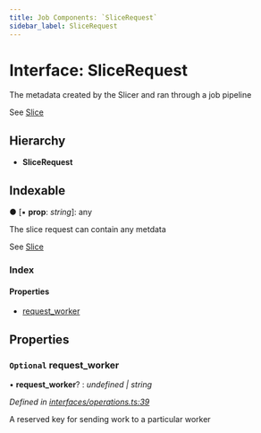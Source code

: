 ```yaml
---
title: Job Components: `SliceRequest`
sidebar_label: SliceRequest
---
```


# Interface: SliceRequest

The metadata created by the Slicer and ran through a job pipeline

See [Slice](slice.md)

## Hierarchy

* **SliceRequest**

## Indexable

● \[▪ **prop**: *string*\]: any

The slice request can contain any metdata

See [Slice](slice.md)

### Index

#### Properties

* [request_worker](slicerequest.md#optional-request_worker)

## Properties

### `Optional` request_worker

• **request_worker**? : *undefined | string*

*Defined in [interfaces/operations.ts:39](https://github.com/terascope/teraslice/blob/6aab1cd2/packages/job-components/src/interfaces/operations.ts#L39)*

A reserved key for sending work to a particular worker
